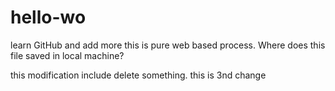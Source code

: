 # hello-wo
learn GitHub and add more
this is pure web based process. Where does this file saved in local machine?

this modification include delete something. 
this is 3nd change

